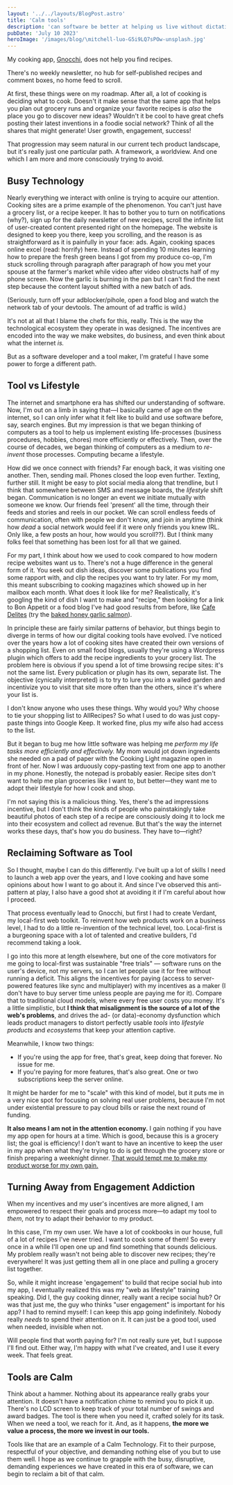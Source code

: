 ```yaml
---
layout: '../../layouts/BlogPost.astro'
title: 'Calm tools'
description: 'can software be better at helping us live without dictating how we do it?'
pubDate: 'July 10 2023'
heroImage: '/images/blog/\mitchell-luo-G5i9LQ7sPOw-unsplash.jpg'
---
```


My cooking app, [Gnocchi](https://gnocchi.club), does not help you find recipes.

There's no weekly newsletter, no hub for self-published recipes and comment boxes, no home feed to scroll.

At first, these things were on my roadmap. After all, a lot of cooking is deciding what to cook. Doesn't it make sense that the same app that helps you plan out grocery runs and organize your favorite recipes is _also_ the place you go to discover new ideas? Wouldn't it be cool to have great chefs posting their latest inventions in a foodie social network? Think of all the shares that might generate! User growth, engagement, success!

That progression may seem natural in our current tech product landscape, but it's really just one particular path. A framework, a worldview. And one which I am more and more consciously trying to avoid.

## Busy Technology

Nearly everything we interact with online is trying to acquire our attention. Cooking sites are a prime example of the phenomenon. You can't just have a grocery list, or a recipe keeper. It has to bother you to turn on notifications (why?), sign up for the daily newsletter of new recipes, scroll the infinite list of user-created content presented right on the homepage. The website is designed to keep you there, keep you scrolling, and the reason is as straightforward as it is painfully in your face: ads. Again, cooking spaces online excel (read: horrify) here. Instead of spending 10 minutes learning how to prepare the fresh green beans I got from my produce co-op, I'm stuck scrolling through paragraph after paragraph of how you met your spouse at the farmer's market while video after video obstructs half of my phone screen. Now the garlic is burning in the pan but I can't find the next step because the content layout shifted with a new batch of ads.

(Seriously, turn off your adblocker/pihole, open a food blog and watch the network tab of your devtools. The amount of ad traffic is wild.)

It's not at all that I blame the chefs for this, really. This is the way the technological ecosystem they operate in was designed. The incentives are encoded into the way we make websites, do business, and even think about what the internet _is._

But as a software developer and a tool maker, I'm grateful I have some power to forge a different path.

## Tool vs Lifestyle

The internet and smartphone era has shifted our understanding of software. Now, I'm out on a limb in saying that—I basically came of age on the internet, so I can only infer what it felt like to build and use software before, say, search engines. But my impression is that we began thinking of computers as a tool to help us implement existing life-processes (business procedures, hobbies, chores) more efficiently or effectively. Then, over the course of decades, we began thinking of computers as a medium to _re-invent_ those processes. Computing became a lifestyle.

How did we once connect with friends? Far enough back, it was visiting one another. Then, sending mail. Phones closed the loop even further. Texting, further still. It might be easy to plot social media along that trendline, but I think that somewhere between SMS and message boards, the _lifestyle_ shift began. Communication is no longer an event we initiate mutually with someone we know. Our friends feel 'present' all the time, through their feeds and stories and reels in our pocket. We can scroll endless feeds of communication, often with people we don't know, and join in anytime (think how _dead_ a social network would feel if it were only friends you knew IRL. Only like, a few posts an hour, how would you scroll??). But I think many folks feel that something has been lost for all that we gained.

For my part, I think about how we used to cook compared to how modern recipe websites want us to. There's not a huge difference in the general form of it. You seek out dish ideas, discover some publications you find some rapport with, and clip the recipes you want to try later. For my mom, this meant subscribing to cooking magazines which showed up in her mailbox each month. What does it look like for me? Realistically, it's googling the kind of dish I want to make and "recipe," then looking for a link to Bon Appetit or a food blog I've had good results from before, like [Cafe Delites](https://cafedelites.com/) (try the [baked honey garlic salmon](https://cafedelites.com/honey-garlic-butter-salmon-in-foil/)).

In principle these are fairly similar patterns of behavior, but things begin to diverge in terms of how our digital cooking tools have evolved. I've noticed over the years how a lot of cooking sites have created their own versions of a shopping list. Even on small food blogs, usually they're using a Wordpress plugin which offers to add the recipe ingredients to your grocery list. The problem here is obvious if you spend a lot of time browsing recipe sites: it's not the same list. Every publication or plugin has its own, separate list. The objective (cynically interpreted) is to try to lure you into a walled garden and incentivize you to visit that site more often than the others, since it's where your list is.

I don't know anyone who uses these things. Why would you? Why choose to tie your shopping list to AllRecipes? So what I used to do was just copy-paste things into Google Keep. It worked fine, plus my wife also had access to the list.

But it began to bug me how little software was helping me _perform my life tasks more efficiently and effectively._ My mom would jot down ingredients she needed on a pad of paper with the Cooking Light magazine open in front of her. Now I was arduously copy-pasting text from one app to another in my phone. Honestly, the notepad is probably easier. Recipe sites don't want to help me plan groceries like I want to, but better—they want me to adopt their lifestyle for how I cook and shop.

I'm not saying this is a malicious thing. Yes, there's the ad impressions incentive, but I don't think the kinds of people who painstakingly take beautiful photos of each step of a recipe are consciously doing it to lock me into their ecosystem and collect ad revenue. But that's the way the internet works these days, that's how you do business. They have to—right?

## Reclaiming Software as Tool

So I thought, maybe I can do this differently. I've built up a lot of skills I need to launch a web app over the years, and I love cooking and have some opinions about how I want to go about it. And since I've observed this anti-pattern at play, I also have a good shot at avoiding it if I'm careful about how I proceed.

That process eventually lead to Gnocchi, but first I had to create Verdant, my local-first web toolkit. To reinvent how web products work on a business level, I had to do a little re-invention of the technical level, too. Local-first is a burgeoning space with a lot of talented and creative builders, I'd recommend taking a look.

I go into this more at length elsewhere, but one of the core motivators for me going to local-first was sustainable "free trials" — software runs on the user's device, not my servers, so I can let people use it for free without running a deficit. This aligns the incentives for paying (access to server-powered features like sync and multiplayer) with my incentives as a maker (I don't have to buy server time unless people are paying me for it). Compare that to traditional cloud models, where every free user costs you money. It's a little simplistic, but **I think that misalignment is the source of a lot of the web's problems**, and drives the ad- (or data)-economy dysfunction which leads product managers to distort perfectly usable _tools_ into _lifestyle products_ and _ecosystems_ that keep your attention captive.

Meanwhile, I know two things:

- If you're using the app for free, that's great, keep doing that forever. No issue for me.
- If you're paying for more features, that's also great. One or two subscriptions keep the server online.

It might be harder for me to "scale" with this kind of model, but it puts me in a very nice spot for focusing on solving real user problems, because I'm not under existential pressure to pay cloud bills or raise the next round of funding.

**It also means I am not in the attention economy.** I gain nothing if you have my app open for hours at a time. Which is good, because this is a grocery list; the goal is efficiency! I don't want to have an incentive to keep the user in my app when what they're trying to do is get through the grocery store or finish preparing a weeknight dinner. [That would tempt me to make my product worse for my own gain.](https://en.wiktionary.org/wiki/enshittification)

## Turning Away from Engagement Addiction

When my incentives and my user's incentives are more aligned, I am empowered to respect their goals and process more—to adapt my tool to _them_, not try to adapt their behavior to my product.

In this case, I'm my own user. We have a lot of cookbooks in our house, full of a lot of recipes I've never tried. I want to cook some of them! So every once in a while I'll open one up and find something that sounds delicious. My problem really wasn't not being able to discover new recipes; they're everywhere! It was just getting them all in one place and pulling a grocery list together.

So, while it might increase 'engagement' to build that recipe social hub into my app, I eventually realized this was my "web as lifestyle" training speaking. Did I, the guy cooking dinner, really want a recipe social hub? Or was that just me, the guy who thinks "user engagement" is important for his app? I had to remind myself: I can keep this app going indefinitely. Nobody really _needs_ to spend their attention on it. It can just be a good tool, used when needed, invisible when not.

Will people find that worth paying for? I'm not really sure yet, but I suppose I'll find out. Either way, I'm happy with what I've created, and I use it every week. That feels great.

## Tools are Calm

Think about a hammer. Nothing about its appearance really grabs your attention. It doesn't have a notification chime to remind you to pick it up. There's no LCD screen to keep track of your total number of swings and award badges. The tool is there when you need it, crafted solely for its task. When we need a tool, we reach for it. And, as it happens, **the more we value a process, the more we invest in our tools.**

Tools like that are an example of a Calm Technology. Fit to their purpose, respectful of your objective, and demanding nothing else of you but to use them well. I hope as we continue to grapple with the busy, disruptive, demanding experiences we have created in this era of software, we can begin to reclaim a bit of that calm.
